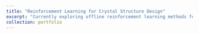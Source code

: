 ```yaml
---
title: "Reinforcement Learning for Crystal Structure Design"
excerpt: "Currently exploring offline reinforcement learning methods for learning a policy for sequentially designing crystal structures. <br/><img src='/images/offlineRL.png' width=200 height=150>"
collection: portfolio
---
```


<!-- This is an item in your portfolio. It can be have images or nice text. If you name the file .md, it will be parsed as markdown. If you name the file .html, it will be parsed as HTML.  -->

